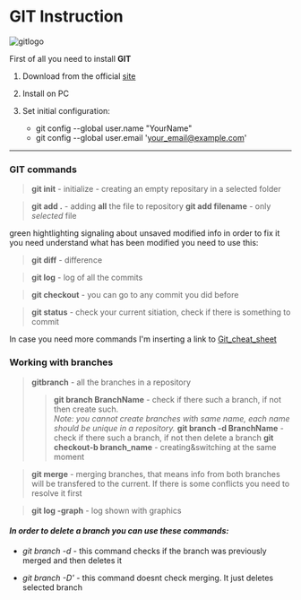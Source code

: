 # GIT Instruction

![gitlogo](git_logo.png)

First of all you need to install **GIT** 

1. Download from the official [site](https://git-scm.com/download/win)

2. Install on PC

3. Set initial configuration: 
   
    * git config --global user.name "YourName"
    * git config --global user.email 'your_email@example.com'

----
### **GIT commands**

> **git init** - initialize - creating an empty repositary in a selected folder 

> **git add .** - adding **all** the file to repository **git add filename** - only *selected* file



green hightlighting signaling about unsaved modified info in order to fix it you need understand what has been modified  you need to use this:

> **git diff** - difference

> **git log** - log of all the commits

> **git checkout** - you can go to any commit you did before

> **git status** - check your current sitiation, check if there is something to commit



In case you need more commands I'm inserting a link to [Git_cheat_sheet](https://education.github.com/git-cheat-sheet-education.pdf)


### Working with branches 

> **gitbranch** - all the branches in a repository
>> **git branch BranchName** - check if there such a branch, if not then create such.   
*Note: you cannot create branches with same name, each name should be unique in a repository.*
>> **git branch -d BranchName** - check if there such a branch, if not then delete a branch 
>> **git checkout-b branch_name** - creating&switching at the same moment

> **git merge** - merging branches, that means info from both branches will be transfered to the current. If there is some conflicts you need to resolve it first

> **git log -graph** - log shown with graphics


#### *In order to delete a branch you can use these commands:*
 + *git branch -d* - this command checks if the branch was previously merged and then deletes it

 + *git branch -D'* - this command doesnt check merging. It just deletes selected branch
